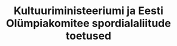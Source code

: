 ---
title: Kultuuriministeeriumi ja Eesti Olümpiakomitee spordialaliitude toetused
title_en: >-
  Ministry of Culture and Estonian Olympic Committee - subsidies for sports
  federations
notes: >-
  Eesti Olümpiakomitee poolt eraldatud Kultuuriministeeriumi spordialaliitude
  toetused: tegevustoetus, noortespordi toetus, saavutusspordi toetus
notes_en: >-
  Subsidies for sports federations - operations subsidy, youth sports subsidy,
  achievement sports subsidy
category: 
  - 'Haridus, kultuur ja sport'
category_en: 
  - 'Education, Culture and Sport'
resources:
  - name: Eraldatud toetused
    url: 'https://www.spordiregister.ee/toetused/opendata/kumeoktoetused.xml'
    format: XML
    interactive: 'False'
license: 'https://creativecommons.org/licenses/by-sa/3.0/ee/legalcode'
update_freq: 'http://purl.org/linked-data/sdmx/2009/code#freq-M'
organization: Spordikoolituse ja -Teabe SA
maintainer_name: Spordikoolituse ja -Teabe SA
maintainer_email: veiko@spordiinfo.ee
maintainer_phone: '7303407'
date_issued: '21/05/2020'
date_modified: '21/05/2020'
---